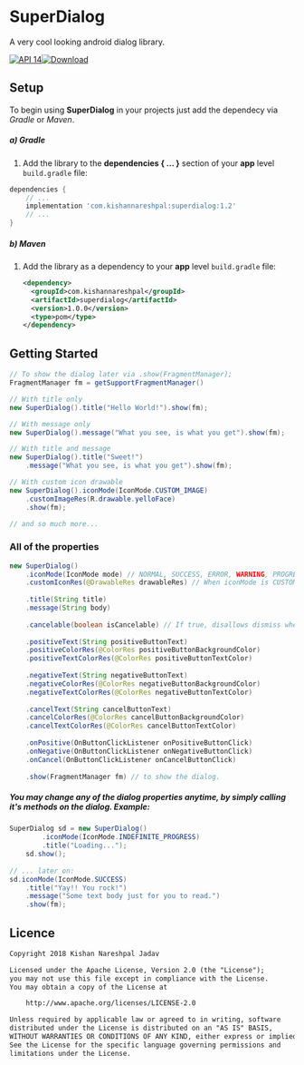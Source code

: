 # SuperDialog
A very cool looking android dialog library.

[![API 14](https://img.shields.io/badge/API-14%2B-brightgreen.svg?style=flat)](https://android-arsenal.com/api?level=14)[![Download](https://api.bintray.com/packages/kishannareshpal/maven/superdialog/images/download.svg)](https://bintray.com/kishannareshpal/maven/horizontalbarchartview/_latestVersion)



## Setup

To begin using **SuperDialog** in your projects just add the dependecy via *Gradle* or *Maven*.

##### a) Gradle

1. Add the library to the **dependencies { ... }** section of your **app** level `build.gradle` file:

```groovy
dependencies {
    // ...
    implementation 'com.kishannareshpal:superdialog:1.2'
    // ...
}
```



##### b) Maven

1. Add the library as a dependency to your **app** level `build.gradle` file:

   ```xml
   <dependency>
     <groupId>com.kishannareshpal</groupId>
     <artifactId>superdialog</artifactId>
     <version>1.0.0</version>
     <type>pom</type>
   </dependency>
   ```







## Getting Started

```java
// To show the dialog later via .show(FragmentManager);
FragmentManager fm = getSupportFragmentManager()

// With title only
new SuperDialog().title("Hello World!").show(fm);

// With message only
new SuperDialog().message("What you see, is what you get").show(fm);

// With title and message
new SuperDialog().title("Sweet!")
    .message("What you see, is what you get").show(fm);

// With custom icon drawable
new SuperDialog().iconMode(IconMode.CUSTOM_IMAGE)
    .customImageRes(R.drawable.yelloFace)
    .show(fm);

// and so much more...
```



### All of the properties

```java
new SuperDialog()
    .iconMode(IconMode mode) // NORMAL, SUCCESS, ERROR, WARNING, PROGRESS, CUSTOM_IMAGE
    .customIconRes(@DrawableRes drawableRes) // When iconMode is CUSTOM_IMAGE, you can select that icon image using this.
    
    .title(String title)
	.message(String body)
	
	.cancelable(boolean isCancelable) // If true, disallows dismiss when touched outside of the dialog.
	
	.positiveText(String positiveButtonText)
	.positiveColorRes(@ColorRes positiveButtonBackgroundColor)
	.positiveTextColorRes(@ColorRes positiveButtonTextColor)
	
	.negativeText(String negativeButtonText)
	.negativeColorRes(@ColorRes negativeButtonBackgroundColor)
	.negativeTextColorRes(@ColorRes negativeButtonTextColor)
	
	.cancelText(String cancelButtonText)
	.cancelColorRes(@ColorRes cancelButtonBackgroundColor)
	.cancelTextColorRes(@ColorRes cancelButtonTextColor)
	
	.onPositive(OnButtonClickListener onPositiveButtonClick)
	.onNegative(OnButtonClickListener onNegativeButtonClick)
	.onCancel(OnButtonClickListener onCancelButtonClick)
	
	.show(FragmentManager fm) // to show the dialog.
```

   

##### You may change any of the dialog properties anytime, by simply calling it's methods on the dialog. Example: 

```java
SuperDialog sd = new SuperDialog()
    	.iconMode(IconMode.INDEFINITE_PROGRESS)
    	.title("Loading...");
	sd.show();
	
// ... later on:
sd.iconMode(IconMode.SUCCESS)
    .title("Yay!! You rock!")
    .message("Some text body just for you to read.")
    .show(fm);
```



## Licence

```html
Copyright 2018 Kishan Nareshpal Jadav

Licensed under the Apache License, Version 2.0 (the "License");
you may not use this file except in compliance with the License.
You may obtain a copy of the License at

    http://www.apache.org/licenses/LICENSE-2.0

Unless required by applicable law or agreed to in writing, software
distributed under the License is distributed on an "AS IS" BASIS,
WITHOUT WARRANTIES OR CONDITIONS OF ANY KIND, either express or implied.
See the License for the specific language governing permissions and
limitations under the License.
```
